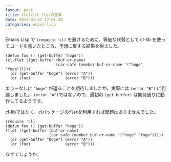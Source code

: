 ```yaml
---
layout: post
title: fletとcl-fletの差異
date: 2015-01-27 17:01:38
categories: emacs-lisp
---
```

<!-- {% raw %} -->
<p>Emacs Lisp で <code>(require 'cl)</code> を避けるために、等価な代替として cl-lib を使ってコードを書いたところ、予想に反する結果を得ました。</p>

<pre class="lang-lisp prettyprint-override"><code>(defun foo () (get-buffer "hoge"))
(cl-flet ((get-buffer (buf-or-name)
                      (car-safe (member buf-or-name '("hoge" "fuga")))))
  (or (get-buffer "hoge") (error "A"))
  (or (foo)               (error "B")))
</code></pre>

<p>エラーなしに <code>"hoge"</code> が返ることを期待しましたが、実際には <code>(error "B")</code> に到達しました。 <code>(error "A")</code>ではないので、最初の <code>(get-buffer)</code> は期待通りに動作してるようです。</p>

<p>cl-libではなく、clパッケージの<code>flet</code>を利用すれば問題はありませんでした。</p>

<pre class="lang-lisp prettyprint-override"><code>(require 'cl)
(defun foo () (get-buffer "hoge"))
(flet ((get-buffer (buf-or-name)
                   (car-safe (member buf-or-name '("hoge" "fuga")))))
  (or (get-buffer "hoge") (error "A"))
  (or (foo)               (error "B")))
</code></pre>

<p>なぜでしょうか。</p>
<!-- {% endraw %} -->
